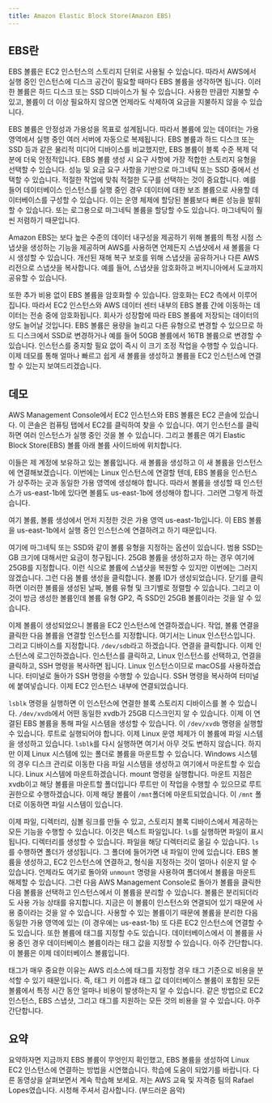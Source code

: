 ```yaml
---
title: Amazon Elastic Block Store(Amazon EBS)
---
```

## EBS란

EBS 볼륨은 EC2 인스턴스의 스토리지 단위로 사용될 수 있습니다. 따라서 AWS에서 실행 중인 인스턴스에 디스크 공간이 필요할 때마다 EBS 볼륨을 생각하면 됩니다. 이러한 볼륨은 하드 디스크 또는 SSD 디바이스가 될 수 있습니다. 사용한 만큼만 지불할 수 있고, 볼륨이 더 이상 필요하지 않으면 언제라도 삭제하여 요금을 지불하지 않을 수 있습니다.

EBS 볼륨은 안정성과 가용성을 목표로 설계됩니다. 따라서 볼륨에 있는 데이터는 가용 영역에서 실행 중인 여러 서버에 자동으로 복제됩니다. EBS 볼륨과 하드 디스크 또는 SSD 등과 같은 물리적 미디어 디바이스를 비교했지만, EBS 볼륨이 블록 수준 복제 덕분에 더욱 안정적입니다. EBS 볼륨 생성 시 요구 사항에 가장 적합한 스토리지 유형을 선택할 수 있습니다. 성능 및 요금 요구 사항을 기반으로 마그네틱 또는 SSD 중에서 선택할 수 있습니다. 적절한 작업에 맞춰 적절한 도구를 선택하는 것이 중요합니다.
예를 들어 데이터베이스 인스턴스를 실행 중인 경우 데이터에 대한 보조 볼륨으로 사용할 데이터베이스를 구성할 수 있습니다. 이는 운영 체제에 할당된 볼륨보다 빠른 성능을 발휘할 수 있습니다. 또는 로그용으로 마그네틱 볼륨을 할당할 수도 있습니다. 마그네틱이 훨씬 저렴하기 때문입니다.

Amazon EBS는 보다 높은 수준의 데이터 내구성을 제공하기 위해 볼륨의 특정 시점 스냅샷을 생성하는 기능을 제공하며 AWS를 사용하면 언제든지 스냅샷에서 새 볼륨을 다시 생성할 수 있습니다. 개선된 재해 복구 보호를 위해 스냅샷을 공유하거나 다른 AWS 리전으로 스냅샷을 복사합니다. 예를 들어, 스냅샷을 암호화하고 버지니아에서 도쿄까지 공유할 수 있습니다.

또한 추가 비용 없이 EBS 볼륨을 암호화할 수 있습니다. 암호화는 EC2 측에서 이루어집니다. 따라서 EC2 인스턴스와 AWS 데이터 센터 내부의 EBS 볼륨 간에 이동하는 데이터는 전송 중에 암호화됩니다. 회사가 성장함에 따라 EBS 볼륨에 저장되는 데이터의 양도 늘어날 것입니다. EBS 볼륨은 용량을 늘리고 다른 유형으로 변경할 수 있으므로 하드 디스크에서 SSD로 변경하거나
예를 들어 50GB 볼륨에서 16TB 볼륨으로 변경할 수 있습니다. 인스턴스를 중지할 필요 없이 즉시 이 크기 조정 작업을 수행할 수 있습니다. 이제 데모를 통해 얼마나 빠르고 쉽게 새 볼륨을 생성하고 볼륨을 EC2 인스턴스에 연결할 수 있는지 보여드리겠습니다.

## 데모

AWS Management Console에서 EC2 인스턴스와 EBS 볼륨은 EC2 콘솔에 있습니다. 이 콘솔은 컴퓨팅 탭에서 EC2를 클릭하여 찾을 수 있습니다. 여기 인스턴스를 클릭하면 여러 인스턴스가 실행 중인 것을 볼 수 있습니다. 그리고 볼륨은 여기 Elastic Block Store(EBS) 볼륨 아래 볼륨 사이드바에 위치합니다.

이들은 제 계정에 보유하고 있는 볼륨입니다. 새 볼륨을 생성하고 이 새 볼륨을 인스턴스에 연결해보겠습니다. 이번에는 Linux 인스턴스에 연결할 텐데, EBS 볼륨을 인스턴스가 상주하는 곳과 동일한 가용 영역에 생성해야 합니다. 따라서 볼륨을 생성할 때 인스턴스가 us-east-1b에 있다면 볼륨도 us-east-1b에 생성해야 합니다. 그러면 그렇게 하겠습니다.

여기 볼륨, 볼륨 생성에서 먼저 지정한 것은 가용 영역 us-east-1b입니다. 이 EBS 볼륨을 us-east-1b에서 실행 중인 인스턴스에 연결하려고 하기 때문입니다.

여기에 마그네틱 또는 SSD와 같이 볼륨 유형을 지정하는 옵션이 있습니다. 범용 SSD는 GB 크기에 대해서만 요금이 청구됩니다. 25GB 볼륨을 생성하고자 하는 경우 여기에 25GB를 지정합니다. 이런 식으로 볼륨에 스냅샷을 복원할 수 있지만 이번에는 그러지 않겠습니다. 그런 다음 볼륨 생성을 클릭합니다. 볼륨 ID가 생성되었습니다. 닫기를 클릭하면 이러한 볼륨을 생성된 날짜, 볼륨 유형 및 크기별로 정렬할 수 있습니다. 그리고 이것이 방금 생성한 볼륨인데 볼륨 유형 GP2, 즉 SSD인 25GB 볼륨이라는 것을 알 수 있습니다.

이제 볼륨이 생성되었으니 볼륨을 EC2 인스턴스에 연결하겠습니다. 작업, 볼륨 연결을 클릭한 다음 볼륨을 연결할 인스턴스를 지정합니다. 여기서는 Linux 인스턴스입니다. 그리고 디바이스를 지정합니다. `/dev/sdb`라고 하겠습니다. 연결을 클릭합니다. 이제 인스턴스에 로그인하겠습니다. 인스턴스를 클릭하고, Linux 인스턴스를 선택하고, 연결을 클릭하고, SSH 명령을 복사하면 됩니다. Linux 인스턴스이므로 macOS를 사용하겠습니다. 터미널로 돌아가 SSH 명령을 수행할 수 있습니다. SSH 명령을 복사하여 터미널에 붙여넣습니다. 이제 EC2 인스턴스 내부에 연결되었습니다.

`lsblk` 명령을 실행하면 이 인스턴스에 연결한 블록 스토리지 디바이스를 볼 수 있습니다. `/dev/xvdb`에서 어떤 동일한 xvdb가 25GB 디스크인지 알 수 있습니다. 이제 이 연결된 EBS 볼륨을 통해 파일 시스템을 생성할 수 있습니다. 이 `/dev/xvdb` 명령을 실행할 수 있습니다. 루트로 실행되어야 합니다. 이제 Linux 운영 체제가 이 볼륨에 파일 시스템을 생성하고 있습니다. `lsblk`를 다시 실행하면 여기서 아무 것도 변하지 않습니다. 하지만 이제 Linux 시스템에 있는 폴더로 볼륨을 마운트할 수 있습니다. Windows 시스템의 경우 디스크 관리로 이동한 다음 파일 시스템을 생성하고 여기에서 마운트할 수 있습니다. Linux 시스템에 마운트하겠습니다. mount 명령을 실행합니다. 마운트 지점은 xvdb이고 해당 볼륨을 마운트할 폴더입니다 루트만 이 작업을 수행할 수 있으므로 루트 권한으로 수행하겠습니다. 이제 해당 볼륨이 `/mnt`폴더에 마운트되었습니다. 이 `/mnt` 폴더로 이동하면 파일 시스템이 있습니다.

이제 파일, 디렉터리, 심볼 링크를 만들 수 있고, 스토리지 블록 디바이스에서 제공하는 모든 기능을 수행할 수 있습니다. 이것은 텍스트 파일입니다. `ls`를 실행하면 파일이 표시됩니다. 디렉터리를 생성할 수 있습니다. 파일을 해당 디렉터리로 옮길 수 있습니다. `ls`를 수행하면 폴더가 생성됩니다. 그 폴더에 들어가면 내 파일이 안에 있습니다. EBS 볼륨을 생성하고, EC2 인스턴스에 연결하고, 형식을 지정하는 것이 얼마나 쉬운지 알 수 있습니다. 언제라도 여기로 돌아와 `unmount` 명령을 사용하여 폴더에서 볼륨을 마운트 해제할 수 있습니다. 그런 다음 AWS Management Console로 돌아가 볼륨을 클릭한 다음 볼륨을 선택하고 인스턴스에서 이 볼륨을 분리할 수 있습니다. 볼륨은 분리되더라도 사용 가능 상태를 유지합니다. 지금은 이 볼륨이 인스턴스와 연결되어 있기 때문에 사용 중이라는 것을 알 수 있습니다. 사용할 수 있는 볼륨이기 때문에 볼륨을 분리한 다음 동일한 가용 영역에 있는 (이 경우에는 us-east-1b) 또 다른 EC2 인스턴스에 연결할 수도 있습니다. 또한 볼륨에 태그를 지정할 수도 있습니다. 데이터베이스에서 이 볼륨을 사용 중인 경우 데이터베이스 볼륨이라는 태그 값을 지정할 수 있습니다. 아주 간단합니다. 이 볼륨은 이제 데이터베이스 볼륨입니다.

태그가 매우 중요한 이유는 AWS 리소스에 태그를 지정할 경우 태그 기준으로 비용을 분석할 수 있기 때문입니다. 즉, 태그 키 이름과 태그 값 데이터베이스 볼륨이 포함된 모든 볼륨에서 특정 시간 동안 얼마나 비용이 발생하는지 알 수 있습니다. 같은 방법으로 EC2 인스턴스, EBS 스냅샷, 그리고 태그를 지원하는 모든 것의 비용을 알 수 있습니다. 아주 간단합니다.

## 요약

요약하자면 지금까지 EBS 볼륨이 무엇인지 확인했고, EBS 볼륨을 생성하여 Linux EC2 인스턴스에 연결하는 방법을 시연했습니다. 학습에 도움이 되었기를 바랍니다. 다른 동영상을 살펴보면서 계속 학습해 보세요. 저는 AWS 교육 및 자격증 팀의 Rafael Lopes였습니다. 시청해 주셔서 감사합니다. (부드러운 음악)
